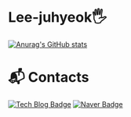 <!-- ![header](https://capsule-render.vercel.app/api?type=wave&&color=timeGradient&height=300&section=header&text=welcome%20juhyeok's%20github&fontSize=40) -->
# Lee-juhyeok🖐
<!--[![Hits](https://hits.seeyoufarm.com/api/count/incr/badge.svg?url=https%3A%2F%2Fgithub.com%2Fljhmd00&count_bg=%236276B8&title_bg=%23928F8F&icon=&icon_color=%23E7E7E7&title=hits&edge_flat=false)](https://hits.seeyoufarm.com)
-->
[![Anurag's GitHub stats](https://github-readme-stats.vercel.app/api?username=ljhmd00)](https://github.com/anuraghazra/github-readme-stats)
<!-- [![Solved.ac Profile](http://mazassumnida.wtf/api/v2/generate_badge?boj=ljhmd00)](https://solved.ac/ljhmd00/) -->

<!-- # Skills -->
<!-- ### Platforms & Languages -->
<!-- ![Java Script](https://img.shields.io/badge/JavaScript-F7DF1E.svg?&style=for-the-badge&logo=JavaScript&logoColor=white) -->
<!-- ![Java](https://img.shields.io/badge/Java-007396.svg?&style=for-the-badge&logo=Java&logoColor=white) -->
<!-- ![Python](https://img.shields.io/badge/Python-3776AB.svg?&style=for-the-badge&logo=Python&logoColor=white) -->


<!-- ![Html](https://img.shields.io/badge/Html-E34F26.svg?&style=for-the-badge&logo=Html5&logoColor=white) -->
<!-- ![css](https://img.shields.io/badge/css-F43059.svg?&style=for-the-badge&logo=CSSWizardry&logoColor=white) -->
<!-- ![Sass](https://img.shields.io/badge/Sass-CC6699.svg?&style=for-the-badge&logo=Sass&logoColor=white) -->
<!-- ![Tailwind CSS](https://img.shields.io/badge/TailwindCSS-06B6D4.svg?&style=for-the-badge&logo=TailwindCSS&logoColor=white) -->
<!-- ![React](https://img.shields.io/badge/React-61DAFB.svg?&style=for-the-badge&logo=React&logoColor=white) -->
<!-- ![Node.js](https://img.shields.io/badge/Node.js-339933.svg?&style=for-the-badge&logo=Node.js&logoColor=white) -->
<!-- ![Spring Boot](https://img.shields.io/badge/SpringBoot-6DB33F.svg?&style=for-the-badge&logo=SpringBoot&logoColor=white) -->
<!-- ![MySQL](https://img.shields.io/badge/MySQL-4479A1.svg?&style=for-the-badge&logo=MySQL&logoColor=white) -->

<!-- ### Tools -->
<!-- ![Git](https://img.shields.io/badge/Git-F05032.svg?&style=for-the-badge&logo=Git&logoColor=white) -->
<!-- ![Visual Studio Code](https://img.shields.io/badge/VisualStudioCode-007ACC.svg?&style=for-the-badge&logo=VisualStudioCode&logoColor=white) -->
<!-- ![Eclipse IDE](https://img.shields.io/badge/Eclipse%20IDE-2C2255.svg?&style=for-the-badge&logo=Eclipse%20IDE&logoColor=white) -->

# :mailbox_with_mail: Contacts
[![Tech Blog Badge](http://img.shields.io/badge/-Tech%20blog-black?style=flat-square&logo=github&link=https://velog.io/@lmsmd00)](https://velog.io/@lmsmd00/)
[![Naver Badge](https://img.shields.io/badge/Naver-03C75A?style=flat-square&logo=Naver&logoColor=white&link=mailto:lmsmd00@naver.com)](mailto:lmsmd00@naver.com)
